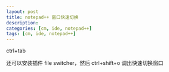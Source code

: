 ```yaml
---
layout: post
title: notepad++ 窗口快速切换
description: 
categories: [cm, ide, notepad++]
tags: [cm, ide, notepad++]
---
```



ctrl+tab 

还可以安装插件 file switcher，然后 ctrl+shift+o 调出快速切换窗口 